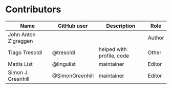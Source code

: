 # Contributors

Name                 | GitHub user     | Description                          | Role
---                  | ---             | ---                                  | ---
John Anton Z'graggen |                 |                                      | Author
Tiago Tresoldi       | @tresoldi       | helped with profile, code            | Other
Mattis List          | @lingulist      | maintainer                           | Editor
Simon J. Greenhill   | @SimonGreenhill | maintainer                           | Editor

